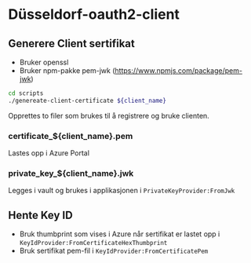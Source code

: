 # Düsseldorf-oauth2-client

## Generere Client sertifikat
* Bruker openssl
* Bruker npm-pakke pem-jwk (https://www.npmjs.com/package/pem-jwk)

```bash
cd scripts
./genereate-client-certificate ${client_name}
```

Opprettes to filer som brukes til å registrere og bruke clienten.

### certificate_${client_name}.pem
Lastes opp i Azure Portal

### private_key_${client_name}.jwk
Legges i vault og brukes i applikasjonen i `PrivateKeyProvider:FromJwk`

## Hente Key ID
* Bruk thumbprint som vises i Azure når sertifikat er lastet opp i `KeyIdProvider:FromCertificateHexThumbprint`
* Bruk sertifikat pem-fil i `KeyIdProvider:FromCertificatePem`